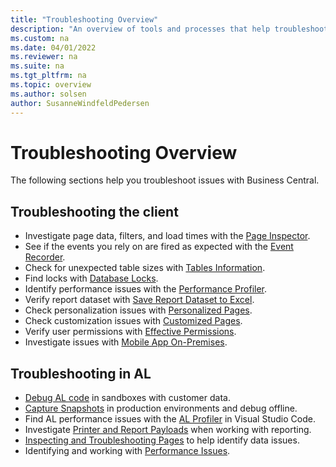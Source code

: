 ```yaml
---
title: "Troubleshooting Overview"
description: "An overview of tools and processes that help troubleshoot issues in Business Central"
ms.custom: na
ms.date: 04/01/2022
ms.reviewer: na
ms.suite: na
ms.tgt_pltfrm: na
ms.topic: overview
ms.author: solsen
author: SusanneWindfeldPedersen
---
```


# Troubleshooting Overview

The following sections help you troubleshoot issues with Business Central. 

## Troubleshooting the client

- Investigate page data, filters, and load times with the [Page Inspector](/business-central/across-inspect-page).
- See if the events you rely on are fired as expected with the [Event Recorder](devenv-events-discoverability.md).
- Check for unexpected table sizes with [Tables Information](/business-central/admin-view-table-information).
- Find locks with [Database Locks](/business-central/admin-view-database-locks).
- Identify performance issues with the [Performance Profiler](../administration/performance-profiler-overview).
- Verify report dataset with [Save Report Dataset to Excel](/business-central/report-analyze-excel).
- Check personalization issues with [Personalized Pages](/business-central/ui-personalization-user).
- Check customization issues with [Customized Pages](/business-central/ui-personalization-manage).
- Verify user permissions with [Effective Permissions](/business-central/ui-define-granular-permissions).
- Investigate issues with [Mobile App On-Premises](devenv-troubleshooting-the-mobile-app.md).


## Troubleshooting in AL

- [Debug AL code](devenv-debugging.md) in sandboxes with customer data.
- [Capture Snapshots](devenv-snapshot-debugging.md) in production environments and debug offline.
- Find AL performance issues with the [AL Profiler](devenv-al-profiler-overview.md) in Visual Studio Code.
- Investigate [Printer and Report Payloads](devenv-reports-troubleshoot-printing.md) when working with reporting.
- [Inspecting and Troubleshooting Pages](developer/devenv-inspecting-pages.md) to help identify data issues.
- Identifying and working with [Performance Issues](../performance/performance-overview.md).
